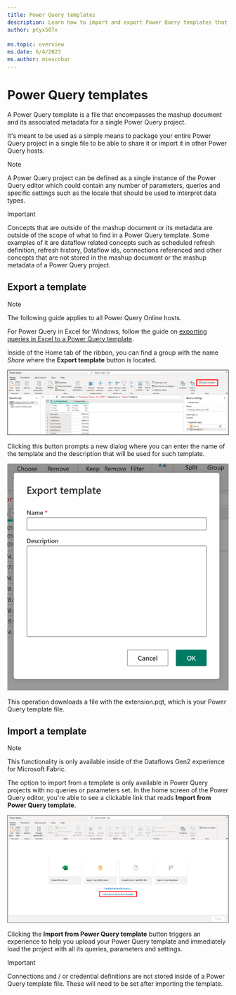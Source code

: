```yaml
---
title: Power Query templates
description: Learn how to import and export Power Query templates that help you move entire Power Query projects across environments that support the template functionality.
author: ptyx507x

ms.topic: overview
ms.date: 6/4/2023
ms.author: miescobar
---
```


# Power Query templates

A Power Query template is a file that encompasses the mashup document and its associated metadata for a single Power Query project. 

It's meant to be used as a simple means to package your entire Power Query project in a single file to be able to share it or import it in other Power Query hosts.

>[!NOTE]
>A Power Query project can be defined as a single instance of the Power Query editor which could contain any number of parameters, queries and specific settings such as the locale that should be used to interpret data types.

>[!IMPORTANT]
>Concepts that are outside of the mashup document or its metadata are outside of the scope of what to find in a Power Query template. Some examples of it are dataflow related concepts such as scheduled refresh definition, refresh history, Dataflow ids, connections referenced and other concepts that are not stored in the mashup document or the mashup metadata of a Power Query project.

## Export a template

>[!NOTE]
>The following guide applies to all Power Query Online hosts.
>
>For Power Query in Excel for Windows, follow the guide on [exporting queries in Excel to a Power Query template](new-dataflow-from-template.md#exporting-queries-in-excel-to-a-power-query-template).

Inside of the Home tab of the ribbon, you can find a group with the name *Share* where the **Export template** button is located.

![Export template button located inside the Share group of the Home tab in the ribbon](media/power-query-template/export.png)

Clicking this button prompts a new dialog where you can enter the name of the template and the description that will be used for such template.

![Export template dialog to set the name and the description for the template](media/power-query-template/export-dialog.png)

This operation downloads a file with the extension.pqt, which is your Power Query template file.

## Import a template

>[!NOTE]
>This functionality is only available inside of the Dataflows Gen2 experience for Microsoft Fabric.

The option to import from a template is only available in Power Query projects with no queries or parameters set. In the home screen of the Power Query editor, you're able to see a clickable link that reads **Import from Power Query template**.

![Import from a Power Query template link in the Power Query home page or canvas](media/power-query-template/import-template.png)

Clicking the **Import from Power Query template** button triggers an experience to help you upload your Power Query template and immediately load the project with all its queries, parameters and settings.

>[!IMPORTANT]
>Connections and / or credential definitions are not stored inside of a Power Query template file. These will need to be set after importing the template.